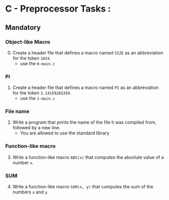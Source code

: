 # C - Preprocessor Tasks :

 
 


## Mandatory





### Object-like Macro

0. Create a header file that defines a macro named `SIZE` as an abbreviation for the token `1024`.
    - use the `0-main.c`


### Pi

1. Create a header file that defines a macro named `PI` as an abbreviation for the token `3.14159265359`.
    - use the `1-main.c`


### File name

2. Write a program that prints the name of the file it was compiled from, followed by a new line.
    - You are allowed to use the standard library


### Function-like macro

3. Write a function-like macro `ABS(x)` that computes the absolute value of a number `x`.


### SUM

4. Write a function-like macro `SUM(x, y)` that computes the sum of the numbers `x` and `y`.
